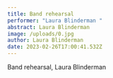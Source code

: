 ```yaml
---
title: Band rehearsal
performer: "Laura Blinderman "
abstract: Laura Blinderman
image: /uploads/0.jpg
author: Laura Blinderman
date: 2023-02-26T17:00:41.532Z
---
```

Band rehearsal, Laura Blinderman